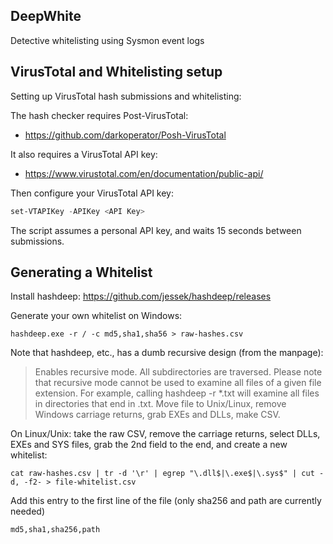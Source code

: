 ## DeepWhite

Detective whitelisting using Sysmon event logs

## VirusTotal and Whitelisting setup

Setting up VirusTotal hash submissions and whitelisting:

The hash checker requires Post-VirusTotal:

 - https://github.com/darkoperator/Posh-VirusTotal

It also requires a VirusTotal API key: 

 - https://www.virustotal.com/en/documentation/public-api/

Then configure your VirusTotal API key:
```powershell
set-VTAPIKey -APIKey <API Key>
```
The script assumes a personal API key, and waits 15 seconds between submissions.

## Generating a Whitelist

Install hashdeep: https://github.com/jessek/hashdeep/releases

Generate your own whitelist on Windows:

```
hashdeep.exe -r / -c md5,sha1,sha56 > raw-hashes.csv
```
Note that hashdeep, etc., has a dumb recursive design (from the manpage):

> Enables recursive mode. All subdirectories are traversed. Please note that recursive mode cannot be used to examine all files of a given file extension. For example, calling hashdeep -r *.txt will examine all files in directories that end in .txt. Move file to Unix/Linux, remove Windows carriage returns, grab EXEs and DLLs, make CSV.

On Linux/Unix: take the raw CSV, remove the carriage returns, select DLLs, EXEs and SYS files, grab the 2nd field to the end, and create a new whitelist:
```
cat raw-hashes.csv | tr -d '\r' | egrep "\.dll$|\.exe$|\.sys$" | cut -d, -f2- > file-whitelist.csv
```

Add this entry to the first line of the file (only sha256 and path are currently needed)
```
md5,sha1,sha256,path
```

